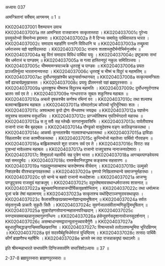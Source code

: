 अध्यायः 037

आमन्त्रितानां सर्वेषाम् आगमनम् ॥ 1 ॥

KK0204037001	वैशम्पायन उवाच 		
KK0204037001a	तत आमन्त्रिता राजन्राजानः सत्कृतास्तदा ।
KK0204037001c	पुरेभ्यः प्रययुस्तेभ्यो विमानेभ्य इवामराः ॥
KK0204037002a	ते वै दिग्भ्यः समापेतुः पार्थिवास्तत्र भारत ।
KK0204037002c	समादाय महार्हाणि रत्नानि विविधानि च ॥
KK0204037003a	तच्छ्रुत्वा धर्मराजस्य यज्ञे यज्ञविदस्तदा ।
KK0204037003c	राजानः शतशस्तुष्टैर्मनोभिर्मनुजर्षभ ॥
KK0204037004a	बहु वित्तं समादाय विविधं पार्थिवा ययुः ।
KK0204037004c	द्रष्टुकामाः सभां चैव धर्मराजं च पाण्डवम् ॥
KK0204037005a	स गत्वा हास्तिनपुरं नकुलः समितिञ्जयः ।
KK0204037005c	भीष्ममामन्त्रयाञ्चक्रे धृतराष्ट्रं च पाण्डवः ॥
KK0204037006a	प्रयतः प्राञ्जलिर्भूत्वा भारतानानयत्तदा ।
KK0204037006c	धृतराष्ट्रं च भीष्मं च विदुरं च महामतिम् ॥
KK0204037007ac	दुर्योधनमुखांश्चैव भ्रातॄन्सर्वानथानयत् ॥
KK0204037008a	सत्कृत्यामन्त्रिताः सर्वे ह्याचार्यप्रमुखास्ततः ।
KK0204037008c	प्रययुः प्रीतमनसो यज्ञं ब्रह्मपुरस्सराः ॥
KK0204037009a	धृतराष्ट्रश्च भीष्मश्च विदुरस्च महामतिः ।
KK0204037009c	दुर्योधनपुरोगाश्च भ्रातरः सर्व एव ते ।
KK0204037009e	गान्धारराजः सुबलः शकुनिश्च महाबलः ॥
KK0204037010a	अचलो वृषकश्चैव कर्णश्च रथिनां वरः ।
KK0204037010c	तथा शल्यश्च बलवान्बाह्लिकश्च महाबलः ॥
KK0204037011a	सोमदत्तोऽथ कौरव्यो भूरिर्भूरिश्रवाः शलः ।
KK0204037011c	अश्वत्थामा कृपो द्रोणः सैन्धवश्च जयद्रथः ॥
KK0204037012a	यज्ञसेनः सपुत्रश्च साल्वश्च वसुधाधिपः ।
KK0204037012c	प्राग्ज्योतिषश्च नृपतिर्भगदत्तो महारथः ॥
KK0204037013a	स तु सर्वैः सह म्लेच्छैः सागरानूपवासिभिः ।
KK0204037013c	पार्वतीयाश्च राजानो राजा चैव बृहद्बलः ॥
KK0204037014a	पौण्ड्रको वासुदेवश्च वङ्गः कालिङ्गकस्तथा ।
KK0204037014c	आकर्षाः कुन्तलाश्चैव गालवाश्चान्ध्रकास्तथा ॥
KK0204037015a	द्राविडाः सिंहलाश्चैव राजा काश्मीरकस्तथा ।
KK0204037015c	कुन्तिभोजो महातेजाः पार्थिवो गौरवाहनः ॥
KK0204037016a	बाह्लिकाश्चापरे शूरा राजानः सर्व एव ते ।
KK0204037016c	विराटः सह पुत्राभ्यां मावेल्लश्च महाबलः ॥
KK0204037017a	राजानो राजपुत्राश्च नानाजनपदेश्वराः ।
KK0204037017c	शिशुपालो महावीर्यः सह पुत्रेण भारत ॥
KK0204037018a	आगच्छत्पाण्डवेयस्य यज्ञं समरदुर्मदः ।
KK0204037018c	रामश्चैवानिरुद्धश्च कङ्कश्च सहसारणः ॥
KK0204037019a	गदप्रद्युम्नसाम्बाश्च चारुदेष्णश्च वीर्यवान् ।
KK0204037019c	उल्मुको निशठश्चैव वीरश्चाङ्गावहस्तथा ॥
KK0204037020a	वृष्णयो निखिलाश्चान्ये समाजग्मुर्महारथाः ।
KK0204037020c	एते चान्ये च बहवो राजानो मध्यदेशजाः ॥
KK0204037021a	आजग्मुः पाण्डुपुत्रस्य राजसूयं महाक्रतुम् ।
KK0204037021c	ददुस्तेषामावसथान्धर्मराजस्य शासनात् ॥
KK0204037022a	बहुभक्ष्यान्वितान्राजन्दीर्घिकावृक्षशोभितान् ।
KK0204037022c	तथा धर्मात्मजः पूजां चक्रे तेषां महात्मनाम् ॥
KK0204037023a	सत्कृताश्च यथोद्दिष्टाञ्जग्मुरावसथान्नृपाः ।
KK0204037023c	कैलासशिखरप्रख्यान्मनोज्ञान्द्रव्यभूषितान् ॥
KK0204037024a	सर्वतः संवृतानुच्चैः प्राकारैः सुकृतैः सितैः ।
KK0204037024c	सुवर्णजालसंवीतान्मणिकुट्टिमभूषितान् ॥
KK0204037025a	सुखारोहणसोपानान्महासनपरिच्छदान् ।
KK0204037025c	स्नग्दामसमवच्छन्नानुत्तमागुरुगन्धिनः ॥
KK0204037026a	हंसेन्दुवर्णसदृशानायोजनसुदर्शनान् ।
KK0204037026c	असम्बाधान्समद्वारान्युतानुच्चावचैर्गुणैः ॥
KK0204037027a	बहुधातुनिबद्धाङ्गान्हिमवच्छिखरानिव ।
KK0204037027c	विश्रान्तास्ते ततोऽपश्यन्भूमिपा भूरिदक्षिणम् ॥
KK0204037028a	वृतं सदस्यैर्बहुभिर्धर्मराजं युधिष्ठिरम् ।
KK0204037028c	तत्सदः पार्थिवैः कीर्णं ब्राह्मणैश्च महर्षिभिः ।
KK0204037028e	भ्राजते स्म तदा राजन्नाकपृष्ठं यथाऽमरैः ॥ 

इति श्रीमन्महाभारते सभापर्वणि दिग्विजयपर्वणि सप्तत्रिंशोऽध्यायः ॥ 37 ॥

2-37-8 ब्रह्मपुरस्सराः ब्राह्मणपुरस्सराः ॥
